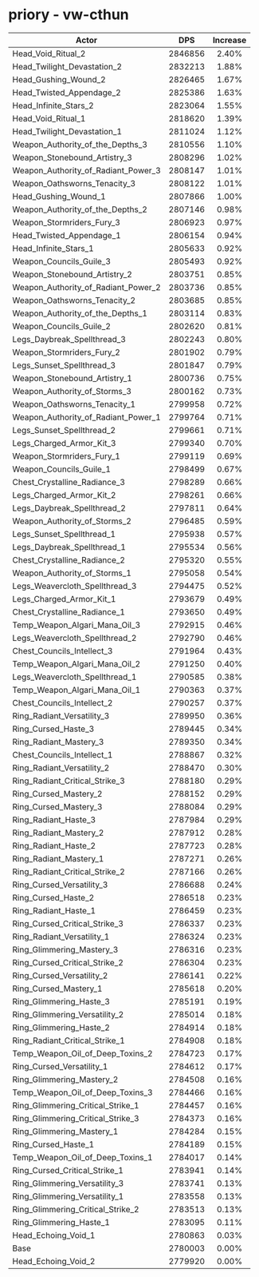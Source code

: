 # priory - vw-cthun
| Actor | DPS | Increase |
|---|:---:|:---:|
|Head_Void_Ritual_2|2846856|2.40%|
|Head_Twilight_Devastation_2|2832213|1.88%|
|Head_Gushing_Wound_2|2826465|1.67%|
|Head_Twisted_Appendage_2|2825386|1.63%|
|Head_Infinite_Stars_2|2823064|1.55%|
|Head_Void_Ritual_1|2818620|1.39%|
|Head_Twilight_Devastation_1|2811024|1.12%|
|Weapon_Authority_of_the_Depths_3|2810556|1.10%|
|Weapon_Stonebound_Artistry_3|2808296|1.02%|
|Weapon_Authority_of_Radiant_Power_3|2808147|1.01%|
|Weapon_Oathsworns_Tenacity_3|2808122|1.01%|
|Head_Gushing_Wound_1|2807866|1.00%|
|Weapon_Authority_of_the_Depths_2|2807146|0.98%|
|Weapon_Stormriders_Fury_3|2806923|0.97%|
|Head_Twisted_Appendage_1|2806154|0.94%|
|Head_Infinite_Stars_1|2805633|0.92%|
|Weapon_Councils_Guile_3|2805493|0.92%|
|Weapon_Stonebound_Artistry_2|2803751|0.85%|
|Weapon_Authority_of_Radiant_Power_2|2803736|0.85%|
|Weapon_Oathsworns_Tenacity_2|2803685|0.85%|
|Weapon_Authority_of_the_Depths_1|2803114|0.83%|
|Weapon_Councils_Guile_2|2802620|0.81%|
|Legs_Daybreak_Spellthread_3|2802243|0.80%|
|Weapon_Stormriders_Fury_2|2801902|0.79%|
|Legs_Sunset_Spellthread_3|2801847|0.79%|
|Weapon_Stonebound_Artistry_1|2800736|0.75%|
|Weapon_Authority_of_Storms_3|2800162|0.73%|
|Weapon_Oathsworns_Tenacity_1|2799958|0.72%|
|Weapon_Authority_of_Radiant_Power_1|2799764|0.71%|
|Legs_Sunset_Spellthread_2|2799661|0.71%|
|Legs_Charged_Armor_Kit_3|2799340|0.70%|
|Weapon_Stormriders_Fury_1|2799119|0.69%|
|Weapon_Councils_Guile_1|2798499|0.67%|
|Chest_Crystalline_Radiance_3|2798289|0.66%|
|Legs_Charged_Armor_Kit_2|2798261|0.66%|
|Legs_Daybreak_Spellthread_2|2797811|0.64%|
|Weapon_Authority_of_Storms_2|2796485|0.59%|
|Legs_Sunset_Spellthread_1|2795938|0.57%|
|Legs_Daybreak_Spellthread_1|2795534|0.56%|
|Chest_Crystalline_Radiance_2|2795320|0.55%|
|Weapon_Authority_of_Storms_1|2795058|0.54%|
|Legs_Weavercloth_Spellthread_3|2794475|0.52%|
|Legs_Charged_Armor_Kit_1|2793679|0.49%|
|Chest_Crystalline_Radiance_1|2793650|0.49%|
|Temp_Weapon_Algari_Mana_Oil_3|2792915|0.46%|
|Legs_Weavercloth_Spellthread_2|2792790|0.46%|
|Chest_Councils_Intellect_3|2791964|0.43%|
|Temp_Weapon_Algari_Mana_Oil_2|2791250|0.40%|
|Legs_Weavercloth_Spellthread_1|2790585|0.38%|
|Temp_Weapon_Algari_Mana_Oil_1|2790363|0.37%|
|Chest_Councils_Intellect_2|2790257|0.37%|
|Ring_Radiant_Versatility_3|2789950|0.36%|
|Ring_Cursed_Haste_3|2789445|0.34%|
|Ring_Radiant_Mastery_3|2789350|0.34%|
|Chest_Councils_Intellect_1|2788867|0.32%|
|Ring_Radiant_Versatility_2|2788470|0.30%|
|Ring_Radiant_Critical_Strike_3|2788180|0.29%|
|Ring_Cursed_Mastery_2|2788152|0.29%|
|Ring_Cursed_Mastery_3|2788084|0.29%|
|Ring_Radiant_Haste_3|2787984|0.29%|
|Ring_Radiant_Mastery_2|2787912|0.28%|
|Ring_Radiant_Haste_2|2787723|0.28%|
|Ring_Radiant_Mastery_1|2787271|0.26%|
|Ring_Radiant_Critical_Strike_2|2787166|0.26%|
|Ring_Cursed_Versatility_3|2786688|0.24%|
|Ring_Cursed_Haste_2|2786518|0.23%|
|Ring_Radiant_Haste_1|2786459|0.23%|
|Ring_Cursed_Critical_Strike_3|2786337|0.23%|
|Ring_Radiant_Versatility_1|2786324|0.23%|
|Ring_Glimmering_Mastery_3|2786316|0.23%|
|Ring_Cursed_Critical_Strike_2|2786304|0.23%|
|Ring_Cursed_Versatility_2|2786141|0.22%|
|Ring_Cursed_Mastery_1|2785618|0.20%|
|Ring_Glimmering_Haste_3|2785191|0.19%|
|Ring_Glimmering_Versatility_2|2785014|0.18%|
|Ring_Glimmering_Haste_2|2784914|0.18%|
|Ring_Radiant_Critical_Strike_1|2784908|0.18%|
|Temp_Weapon_Oil_of_Deep_Toxins_2|2784723|0.17%|
|Ring_Cursed_Versatility_1|2784612|0.17%|
|Ring_Glimmering_Mastery_2|2784508|0.16%|
|Temp_Weapon_Oil_of_Deep_Toxins_3|2784466|0.16%|
|Ring_Glimmering_Critical_Strike_1|2784457|0.16%|
|Ring_Glimmering_Critical_Strike_3|2784373|0.16%|
|Ring_Glimmering_Mastery_1|2784284|0.15%|
|Ring_Cursed_Haste_1|2784189|0.15%|
|Temp_Weapon_Oil_of_Deep_Toxins_1|2784017|0.14%|
|Ring_Cursed_Critical_Strike_1|2783941|0.14%|
|Ring_Glimmering_Versatility_3|2783741|0.13%|
|Ring_Glimmering_Versatility_1|2783558|0.13%|
|Ring_Glimmering_Critical_Strike_2|2783513|0.13%|
|Ring_Glimmering_Haste_1|2783095|0.11%|
|Head_Echoing_Void_1|2780863|0.03%|
|Base|2780003|0.00%|
|Head_Echoing_Void_2|2779920|0.00%|
